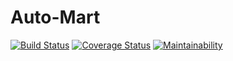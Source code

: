 # Auto-Mart

[![Build Status](https://travis-ci.org/justinefe/Auto-Mart.svg?branch=develop)](https://travis-ci.org/justinefe/Auto-Mart)
[![Coverage Status](https://coveralls.io/repos/github/justinefe/Auto-Mart/badge.svg)](https://coveralls.io/github/justinefe/Auto-Mart)
[![Maintainability](https://api.codeclimate.com/v1/badges/099c196489f50e8de454/maintainability)](https://codeclimate.com/github/justinefe/Auto-Mart/maintainability)
